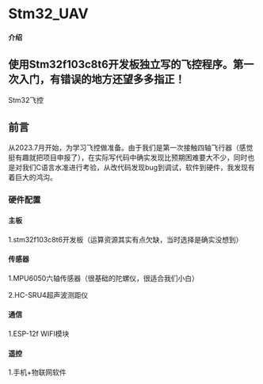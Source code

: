 # Stm32_UAV

#### 介绍
## 使用Stm32f103c8t6开发板独立写的飞控程序。第一次入门，有错误的地方还望多多指正！

Stm32飞控

## 前言

从2023.7月开始，为学习飞控做准备。由于我们是第一次接触四轴飞行器（感觉挺有趣就把项目申报了），在实际写代码中确实发现比预期困难要大不少，同时也是对我们C语言水准进行考验，从改代码发现bug到调试，软件到硬件，我发现有着巨大的鸿沟。

### 硬件配置

#### 主板

1.stm32f103c8t6开发板（运算资源其实有点欠缺，当时选择是确实没想到）

#### 传感器

1.MPU6050六轴传感器（很基础的陀螺仪，很适合我们小白）

2.HC-SRU4超声波测距仪

#### 通信

1.ESP-12f WIFI模块

#### 遥控

1.手机+物联网软件
